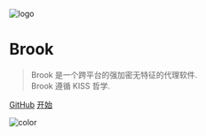 ![logo](https://storage.googleapis.com/txthinking/_/brook.png)

# Brook

> Brook 是一个跨平台的强加密无特征的代理软件.<br/>
> Brook 遵循 KISS 哲学.

[GitHub](https://github.com/txthinking/brook)
[开始](#什么是cli和gui)

![color](#ffffff)
